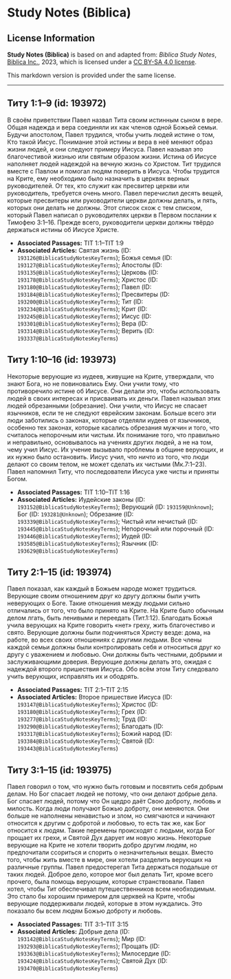 # Study Notes (Biblica)

## License Information

**Study Notes (Biblica)** is based on and adapted from: _Biblica Study Notes_, [Biblica Inc.](https://www.biblica.com/), 2023, which is licensed under a [CC BY-SA 4.0 license](https://creativecommons.org/licenses/by-sa/4.0/legalcode.en).

This markdown version is provided under the same license.



--------------------------------

## Титу 1:1–9 (id: 193972)

В своём приветствии Павел назвал Тита своим истинным сыном в вере. Общая надежда и вера соединяли их как членов одной Божьей семьи. 
Будучи апостолом, Павел трудился, чтобы учить людей истине о том, Кто такой Иисус. Понимание этой истины и вера в неё меняют образ жизни людей, и они следуют примеру Иисуса. Павел называл это благочестивой жизнью или святым образом жизни. Истина об Иисусе наполняет людей надеждой на вечную жизнь со Христом. 
Тит трудился вместе с Павлом и помогал людям поверить в Иисуса. Чтобы трудится на Крите, ему необходимо было назначить в церквях верных руководителей. От тех, кто служит как пресвитер церкви или руководитель, требуется очень много. Павел перечислил десять вещей, которые пресвитеры или руководители церкви должны делать, и пять, которых они делать не должны. Этот список схож с тем списком, который Павел написал о руководителях церкви в Первом послании к Тимофею 3:1–16\. Прежде всего, руководители церкви должны твёрдо держаться истины об Иисусе Христе.

* **Associated Passages:** TIT 1:1–TIT 1:9
* **Associated Articles:** Святая жизнь (ID: `193126@BiblicaStudyNotesKeyTerms`); Божья семья (ID: `193127@BiblicaStudyNotesKeyTerms`); Апостолы (ID: `193135@BiblicaStudyNotesKeyTerms`); Церковь (ID: `193178@BiblicaStudyNotesKeyTerms`); Христос (ID: `193180@BiblicaStudyNotesKeyTerms`); Павел (ID: `193184@BiblicaStudyNotesKeyTerms`); Пресвитеры (ID: `193200@BiblicaStudyNotesKeyTerms`); Тит (ID: `193234@BiblicaStudyNotesKeyTerms`); Крит (ID: `193245@BiblicaStudyNotesKeyTerms`); Иисус (ID: `193301@BiblicaStudyNotesKeyTerms`); Вера (ID: `193314@BiblicaStudyNotesKeyTerms`); Верить  (ID: `193337@BiblicaStudyNotesKeyTerms`)

## Титу 1:10–16 (id: 193973)

Некоторые верующие из иудеев, живущие на Крите, утверждали, что знают Бога, но не повиновались Ему. Они учили тому, что противоречило истине об Иисусе. Они делали это, чтобы использовать людей в своих интересах и присваивать их деньги. Павел называл этих людей обрезанными (обрезание). Они учили, что Иисус не спасает язычников, если те не следуют еврейским законам. Больше всего эти люди заботились о законах, которые отделяли иудеев от язычников, особенно тех законах, которые касались обрезания мужчин и того, что считалось непорочным или чистым. Их понимание того, что правильно и неправильно, основывалось на учениях других людей, а не на том, чему учил Иисус. Их учение вызывало проблемы в общине верующих, и их нужно было остановить. Иисус учил, что ничто из того, что люди делают со своим телом, не может сделать их чистыми (Мк.7:1–23\). Павел напомнил Титу, что последователи Иисуса уже чисты и приняты Богом.

* **Associated Passages:** TIT 1:10–TIT 1:16
* **Associated Articles:** Иудейские законы (ID: `193152@BiblicaStudyNotesKeyTerms`); Верующий (ID: `193159@Unknown`); Бог (ID: `193281@Unknown`); Обрезание (ID: `193339@BiblicaStudyNotesKeyTerms`); Чистый или нечистый (ID: `193445@BiblicaStudyNotesKeyTerms`); Непорочный или порочный  (ID: `193446@BiblicaStudyNotesKeyTerms`); Иудей (ID: `193585@BiblicaStudyNotesKeyTerms`); Язычник (ID: `193629@BiblicaStudyNotesKeyTerms`)

## Титу 2:1–15 (id: 193974)

Павел показал, как каждый в Божьем народе может трудиться. Верующие своим отношением друг ко другу должны были учить неверующих о Боге. Такие отношения между людьми сильно отличались от того, что было принято на Крите. На Крите было обычным делом лгать, быть ленивыми и переедать (Тит.1:12\). Благодать Божья учила верующих на Крите говорить «нет» греху, жить благочестиво и свято. Верующие должны были подчиняться Христу везде: дома, на работе, во всех своих отношениях с другими людьми. Все члены каждой семьи должны были контролировать себя и относиться друг ко другу с уважением и любовью. Они должны быть честными, добрыми и заслуживающими доверия. Верующие должны делать это, ожидая с надеждой второго пришествия Иисуса. Обо всём этом Титу следовало учить верующих, исправлять их и ободрять.

* **Associated Passages:** TIT 2:1–TIT 2:15
* **Associated Articles:** Второе пришествие Иисуса (ID: `193147@BiblicaStudyNotesKeyTerms`); Христос (ID: `193180@BiblicaStudyNotesKeyTerms`); Грех (ID: `193277@BiblicaStudyNotesKeyTerms`); Труд (ID: `193290@BiblicaStudyNotesKeyTerms`); Благодать (ID: `193317@BiblicaStudyNotesKeyTerms`); Божий народ (ID: `193384@BiblicaStudyNotesKeyTerms`); Святой (ID: `193443@BiblicaStudyNotesKeyTerms`)

## Титу 3:1–15 (id: 193975)

Павел говорил о том, что нужно быть готовым и посвятить себя добрым делам. Но Бог спасает людей не потому, что они делают добрые дела. Бог спасает людей, потому что Он щедро даёт Свою доброту, любовь и милость. Когда люди получают Божью доброту, они меняются. Они больше не наполнены ненавистью и злом, но смягчаются и начинают относится к другим с добротой и любовью, то есть так же, как Бог относится к людям. Такие перемены происходят с людьми, когда Бог прощает их грехи, и Святой Дух дарует им новую жизнь. 
Некоторые верующие на Крите не хотели творить добро другим людям, но предпочитали ссориться и спорить о незначительных вещах. Вместо того, чтобы жить вместе в мире, они хотели разделить верующих на различные группы. Павел предостерегал Тита держаться подальше от таких людей. 
Доброе дело, которое мог был делать Тит, кроме всего прочего, была помощь верующим, которые странствовали. Павел хотел, чтобы Тит обеспечивал путешественников всем необходимым. Это стало бы хорошим примером для церквей на Крите, чтобы верующие поддерживали людей, которые в этом нуждались. Это показало бы всем людям Божью доброту и любовь.

* **Associated Passages:** TIT 3:1–TIT 3:15
* **Associated Articles:** Добрые дела (ID: `193142@BiblicaStudyNotesKeyTerms`); Мир (ID: `193293@BiblicaStudyNotesKeyTerms`); Прощать (ID: `193363@BiblicaStudyNotesKeyTerms`); Милосердие (ID: `193424@BiblicaStudyNotesKeyTerms`); Святой Дух (ID: `193470@BiblicaStudyNotesKeyTerms`)

